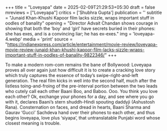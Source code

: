 +++
title = "Loveyapa"
date = 2025-02-09T21:29:53+05:30
draft = false
mreviews = ["Loveyapa"]
critics = ['Shubhra Gupta']
publication = ''
subtitle = "Junaid Khan-Khushi Kapoor film lacks sizzle, wraps important stuff in oodles of banality"
opening = "Director Advait Chandan shows courage in showing that both the ‘boy’ and ‘girl’ have secrets buried in their phones: she has exes, and is a convincing liar; he has ex-exes."
img = 'loveyapa-4.webp'
media = 'print'
source = "https://indianexpress.com/article/entertainment/movie-review/loveyapa-movie-review-junaid-khan-khushi-kapoor-film-lacks-sizzle-wraps-important-stuff-in-oodles-of-banality-9822346/"
+++

To make a modern rom-com remains the bane of Bollywood: Loveyapa proves all over again just how difficult it is to create a cracking love story which truly captures the essence of today’s swipe-right-and-left generation. The real film kicks in well into the second half, much after the listless toing-and-froing of the pre-interval portion between the two leads who cutely call each other Baani Boo, and Baboo. Ooo. You think you love each other? Ok, exchange your phones for a day, and see where you go with it, declares Baani’s stern shuddh-Hindi spouting daddyji (Ashustosh Rana). Consternation on faces, and dread in hearts, Baani Sharma and Gaurav ‘Gucci’ Sachdeva hand over their phones to each other, and thus begins loveyapa, love plus ‘siyapa’, that untranslatable Punjabi word whose closest meaning is trouble.
